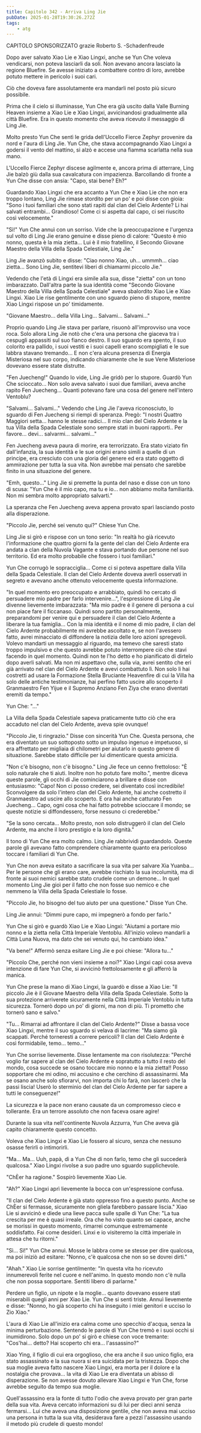 ```yaml
---
title: Capitolo 342 - Arriva Ling Jie
pubDate: 2025-01-28T19:30:26.272Z
tags:
    - atg
---
```



CAPITOLO SPONSORIZZATO grazie Roberto S.
-Schadenfreude


Dopo aver salvato Xiao Lie e Xiao Lingxi, anche se Yun Che voleva vendicarsi, non poteva lasciarli da soli. Non avevano ancora lasciato la regione Bluefire. Se avesse iniziato a combattere contro di loro, avrebbe potuto mettere in pericolo i suoi cari.


Ciò che doveva fare assolutamente era mandarli nel posto più sicuro possibile.


Prima che il cielo si illuminasse, Yun Che era già uscito dalla Valle Burning Heaven insieme a Xiao Lie e Xiao Lingxi, avvicinandosi gradualmente alla città Bluefire. Era in questo momento che aveva ricevuto il messaggio di Ling Jie.


Molto presto Yun Che sentì le grida dell'Uccello Fierce Zephyr provenire da nord e l'aura di Ling Jie. Yun Che, che stava accompagnando Xiao Lingxi a godersi il vento del mattino, si alzò e accese una fiamma scarlatta nella sua mano.


L'Uccello Fierce Zephyr discese agilmente e, ancora prima di atterrare, Ling Jie balzò giù dalla sua cavalcatura con impazienza. Barcollando di fronte a Yun Che disse con ansia: "Capo, stai bene? Eh?"


Guardando Xiao Lingxi che era accanto a Yun Che e Xiao Lie che non era troppo lontano, Ling Jie rimase stordito per un po' e poi disse con gioia: "Sono i tuoi familiari che sono stati rapiti dal clan del Cielo Ardente? Li hai salvati entrambi... Grandioso! Come ci si aspetta dal capo, ci sei riuscito così velocemente."


"Sì!" Yun Che annuì con un sorriso. Vide che la preoccupazione e l'urgenza sul volto di Ling Jie erano genuine e disse pieno di calore: "Questo è mio nonno, questa è la mia zietta... Lui è il mio fratellino, il Secondo Giovane Maestro della Villa della Spada Celestiale, Ling Jie."


Ling Jie avanzò subito e disse: "Ciao nonno Xiao, uh... ummmh... ciao zietta... Sono Ling Jie, sentitevi liberi di chiamarmi piccolo Jie."


Vedendo che l'età di Lingxi era simile alla sua, disse "zietta" con un tono imbarazzato. Dall'altra parte la sua identità come "Secondo Giovane Maestro della Villa della Spada Celestiale" aveva sbalordito Xiao Lie e Xiao Lingxi. Xiao Lie rise gentilmente con uno sguardo pieno di stupore, mentre Xiao Lingxi rispose un po' timidamente.


"Giovane Maestro... della Villa Ling... Salvami... Salvami..."


Proprio quando Ling Jie stava per parlare, risuonò all'improvviso una voce roca. Solo allora Ling Jie notò che c'era una persona che giaceva tra i cespugli appassiti sul suo fianco destro. Il suo sguardo era spento, il suo colorito era pallido, i suoi vestiti e i suoi capelli erano scompigliati e le sue labbra stavano tremando... E non c'era alcuna presenza di Energia Misteriosa nel suo corpo, indicando chiaramente che le sue Vene Misteriose dovevano essere state distrutte.


"Fen Juecheng!" Quando lo vide, Ling Jie gridò per lo stupore. Guardò Yun Che scioccato... Non solo aveva salvato i suoi due familiari, aveva anche rapito Fen Juecheng...
Quanti potevano fare una cosa del genere nell'intero Ventoblu?


"Salvami... Salvami..." Vedendo che Ling Jie l'aveva riconosciuto, lo sguardo di Fen Juecheng si riempì di speranza. Pregò: "I nostri Quattro Maggiori setta... hanno le stesse radici... Il mio clan del Cielo Ardente e la tua Villa della Spada Celestiale sono sempre stati in buoni rapporti.. Per favore... devi... salvarmi... salvami..."


Fen Juecheng aveva paura di morire, era terrorizzato. Era stato viziato fin dall'infanzia, la sua identità e le sue origini erano simili a quelle di un principe, era cresciuto con una gloria del genere ed era stato oggetto di ammirazione per tutta la sua vita. Non avrebbe mai pensato che sarebbe finito in una situazione del genere.


"Emh, questo..." Ling Jie si premette la punta del naso e disse con un tono di scusa: "Yun Che è il mio capo, ma tu e io... non abbiamo molta familiarità. Non mi sembra molto appropriato salvarti."


La speranza che Fen Juecheng aveva appena provato sparì lasciando posto alla disperazione.


"Piccolo Jie, perché sei venuto qui?" Chiese Yun Che.


Ling Jie si girò e rispose con un tono serio: "In realtà ho già ricevuto l'informazione che quattro giorni fa la gente del clan del Cielo Ardente era andata a clan della Nuvola Vagante e stava portando due persone nel suo territorio. Ed era molto probabile che fossero i tuoi familiari."


Yun Che corrugò le sopracciglia... Come ci si poteva aspettare dalla Villa della Spada Celestiale. Il clan del Cielo Ardente doveva averli osservati in segreto e avevano anche ottenuto velocemente questa informazione.


"In quel momento ero preoccupato e arrabbiato, quindi ho cercato di persuadere mio padre per farlo intervenire...", l'espressione di Ling Jie divenne lievemente imbarazzata: "Ma mio padre è il genere di persona a cui non piace fare il ficcanaso. Quindi sono partito personalmente, preparandomi per venire qui e persuadere il clan del Cielo Ardente a liberare la tua famiglia... Con la mia identità e il nome di mio padre, il clan del Cielo Ardente probabilmente mi avrebbe ascoltato e, se non l'avessero fatto, avrei minacciato di diffondere la notizia delle loro azioni spregevoli. Volevo mandarti un messaggio al riguardo, ma temevo che saresti stato troppo impulsivo e che questo avrebbe potuto interrompere ciò che stavi facendo in quel momento. Quindi non te l'ho detto e ho pianificato di dirtelo dopo averli salvati. Ma non mi aspettavo che, sulla via, avrei sentito che eri già arrivato nel clan del Cielo Ardente e avevi combattuto lì. Non solo li hai costretti ad usare la Formazione Stella Bruciante Heavenfire di cui la Villa ha solo delle antiche testimonianze, hai perfino fatto uscire allo scoperto il Granmaestro Fen Yijue e il Supremo Anziano Fen Ziya che erano diventati eremiti da tempo."


Yun Che: "..."


La Villa della Spada Celestiale sapeva praticamente tutto ciò che era accaduto nel clan del Cielo Ardente, aveva spie ovunque!


"Piccolo Jie, ti ringrazio." Disse con sincerità Yun Che. Questa persona, che era diventato un suo sottoposto sotto un impulso ingenuo e impetuoso, si era affrettato per migliaia di chilometri per aiutarlo in questo genere di situazione. Sarebbe stato difficile per lui dimenticare questa amicizia.


"Non c'è bisogno, non c'è bisogno." Ling Jie fece un cenno frettoloso: "È solo naturale che ti aiuti. Inoltre non ho potuto fare molto.", mentre diceva queste parole, gli occhi di Jie cominciarono a brillare e disse con entusiasmo: "Capo! Non ci posso credere, sei diventato così incredibile! Sconvolgere da solo l'intero clan del Cielo Ardente, hai anche costretto il Granmaestro ad uscire allo scoperto. E ora hai anche catturato Fen Juecheng... Capo, ogni cosa che hai fatto potrebbe scioccare il mondo; se queste notizie si diffondessero, forse nessuno ci crederebbe."


"Se la sono cercata... Molto presto, non solo distruggerò il clan del Cielo Ardente, ma anche il loro prestigio e la loro dignità."


Il tono di Yun Che era molto calmo. Ling Jie rabbrividì guardandolo. Queste parole gli avevano fatto comprendere chiaramente quanto era pericoloso toccare i familiari di Yun Che.


Yun Che non aveva esitato a sacrificare la sua vita per salvare Xia Yuanba... Per le persone che gli erano care, avrebbe rischiato la sua incolumità, ma di fronte ai suoi nemici sarebbe stato crudele come un demone... In quel momento Ling Jie gioì per il fatto che non fosse suo nemico e che nemmeno la Villa della Spada Celestiale lo fosse.


"Piccolo Jie, ho bisogno del tuo aiuto per una questione." Disse Yun Che.


Ling Jie annuì: "Dimmi pure capo, mi impegnerò a fondo per farlo."


Yun Che si girò e guardò Xiao Lie e Xiao Lingxi: "Aiutami a portare mio nonno e la zietta nella Città Imperiale Ventoblu. All'inizio volevo mandarli a Città Luna Nuova, ma dato che sei venuto qui, ho cambiato idea."


"Va bene!" Affermò senza esitare Ling Jie e poi chiese: "Allora tu..."


"Piccolo Che, perché non vieni insieme a noi?" Xiao Lingxi capì cosa aveva intenzione di fare Yun Che, si avvicinò frettolosamente e gli afferrò la manica.


Yun Che prese la mano di Xiao Lingxi, la guardò e disse a Xiao Lie: "Il piccolo Jie è il Giovane Maestro della Villa della Spada Celestiale. Sotto la sua protezione arriverete sicuramente nella Città Imperiale Ventoblu in tutta sicurezza. Tornerò dopo un po' di giorni, ma non di più. Ti prometto che tornerò sano e salvo."


"Tu... Rimarrai ad affrontare il clan del Cielo Ardente?" Disse a bassa voce Xiao Lingxi, mentre il suo sguardo si velava di lacrime: "Ma siamo già scappati. Perché torneresti a correre pericoli? Il clan del Cielo Ardente è così formidabile, temo... temo..."


Yun Che sorrise lievemente. Disse lentamente ma con risolutezza: "Perché voglio far sapere al clan del Cielo Ardente e sopratutto a tutto il resto del mondo, cosa succede se osano toccare mio nonno e la mia zietta!! Posso sopportare che mi odino, mi accusino e che cerchino di assassinarmi. Ma se osano anche solo sfiorarvi, non importa chi lo farà, non lascerò che la passi liscia! Userò lo sterminio del clan del Cielo Ardente per far sapere a tutti le conseguenze!"


La sicurezza e la pace non erano causate da un compromesso cieco e tollerante. Era un terrore assoluto che non faceva osare agire!


Durante la sua vita nell'continente Nuvola Azzurra, Yun Che aveva già capito chiaramente questo concetto.


Voleva che Xiao Lingxi e Xiao Lie fossero al sicuro, senza che nessuno osasse ferirli o intimorirli.


"Ma... Ma... Uuh, papà, dì a Yun Che di non farlo, temo che gli succederà qualcosa." Xiao Lingxi rivolse a suo padre uno sguardo supplichevole.


"ChÈer ha ragione." Sospirò lievemente Xiao Lie.


"Ah?" Xiao Lingxi aprì lievemente la bocca con un'espressione confusa.


"Il clan del Cielo Ardente è già stato oppresso fino a questo punto. Anche se ChÈer si fermasse, sicuramente non gliela farebbero passare liscia." Xiao Lie si avvicinò e diede una lieve pacca sulle spalle di Yun Che: "La tua crescita per me è quasi irreale. Ora che ho visto quanto sei capace, anche se morissi in questo momento, rimarrei comunque estremamente soddisfatto. Fai come desideri. Linxi e io visiteremo la città imperiale in attesa che tu ritorni."


"Sì... Sì!" Yun Che annuì. Mosse le labbra come se stesse per dire qualcosa, ma poi iniziò ad esitare: "Nonno, c'è qualcosa che non so se dovrei dirti."


"Ahah." Xiao Lie sorrise gentilmente: "In questa vita ho ricevuto innumerevoli ferite nel cuore e nell'animo. In questo mondo non c'è nulla che non possa sopportare. Sentiti libero di parlarne."


Perdere un figlio, un nipote e la moglie... quanto dovevano essere stati miserabili quegli anni per Xiao Lie. Yun Che si sentì triste. Annuì lievemente e disse: "Nonno, ho già scoperto chi ha inseguito i miei genitori e ucciso lo Zio Xiao."


L'aura di Xiao Lie all'inizio era calma come uno specchio d'acqua, senza la minima perturbazione. Sentendo le parole di Yun Che tremò e i suoi occhi si inumidirono. Solo dopo un po' si girò e chiese con voce tremante: "Cos'hai... detto? Hai scoperto chi era... l'assassino?"


Xiao Ying, il figlio di cui era orgoglioso, che era anche il suo unico figlio, era stato assassinato e la sua nuora si era suicidata per la tristezza. Dopo che sua moglie aveva fatto nascere Xiao Lingxi, era morta per il dolore e la nostalgia che provava... la vita di Xiao Lie era diventata un abisso di disperazione.
Se non avesse dovuto allevare Xiao Lingxi e Yun Che, forse avrebbe seguito da tempo sua moglie.


Quell'assassino era la fonte di tutto l'odio che aveva provato per gran parte della sua vita. Aveva cercato informazioni su di lui per dieci anni senza fermarsi... Lui che aveva una disposizione gentile, che non aveva mai ucciso una persona in tutta la sua vita, desiderava fare a pezzi l'assassino usando il metodo più crudele di questo mondo!
                                


                                



